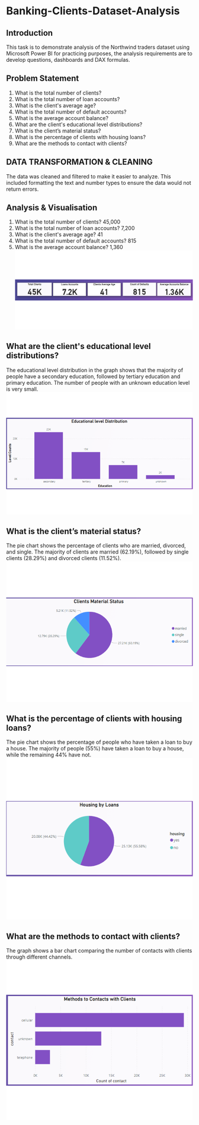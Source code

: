 # Banking-Clients-Dataset-Analysis
## Introduction
This task is to demonstrate analysis of the Northwind traders dataset using Microsoft Power BI for practicing purposes, the analysis requirements are to develop questions, dashboards and DAX formulas.
## Problem Statement
1.	What is the total number of clients?
2.	What is the total number of loan accounts?
3.	What is the client's average age?
4.	What is the total number of default accounts?
5.	What is the average account balance?
6.	What are the client's educational level distributions?
7.	What is the client’s material status?
8.	What is the percentage of clients with housing loans?
9.	What are the methods to contact with clients?


## DATA TRANSFORMATION & CLEANING
The data was cleaned and filtered to make it easier to analyze. This included formatting the text and number types to ensure the data would not return errors.
## Analysis & Visualisation
1.	What is the total number of clients? 45,000
2.	What is the total number of loan accounts? 7,200 
3.	What is the client's average age? 41
4.	What is the total number of default accounts? 815
5.	What is the average account balance? 1,360
![](Fr_line.png)

## What are the client's educational level distributions?
The educational level distribution in the graph shows that the majority of people have a secondary education, followed by tertiary education and primary education. The number of people with an unknown education level is very small.
![](Education_level.png)
## What is the client’s material status?
The pie chart shows the percentage of clients who are married, divorced, and single. The majority of clients are married (62.19%), followed by single clients (28.29%) and divorced clients (11.52%).
![](Material_status.png)

## What is the percentage of clients with housing loans?
The pie chart shows the percentage of people who have taken a loan to buy a house. The majority of people (55%) have taken a loan to buy a house, while the remaining 44% have not.
![](housing.png)

## What are the methods to contact with clients?
The graph shows a bar chart comparing the number of contacts with clients through different channels. 
![](contacts.png)
